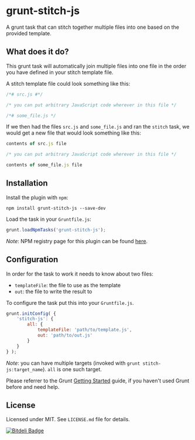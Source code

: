 # grunt-stitch-js

A grunt task that can stitch together multiple files into one based on the provided template.

## What does it do?
This grunt task will automatically join multiple files into one file in the order you have defined in your stitch template file.

A stitch template file could look something like this:

```javascript
/*# src.js #*/

/* you can put arbitrary JavaScript code wherever in this file */

/*# some_file.js */
```

If we then had the files `src.js` and `some_file.js` and ran the `stitch` task, we would get a new file that would look something like this:

```javascript
contents of src.js file

/* you can put arbitrary JavaScript code wherever in this file */

contents of some_file.js file
```

## Installation
Install the plugin with `npm`:

```shell
npm install grunt-stitch-js --save-dev
```
Load the task in your `Gruntfile.js`:

```javascript
grunt.loadNpmTasks('grunt-stitch-js');
```

_Note_: NPM registry page for this plugin can be found [here](https://npmjs.org/package/grunt-stitch-js).

## Configuration
In  order for the task to work it needs to know about two files:
- `templateFile`: the file to use as the template
- `out`: the file to write the result to

To configure the task put this into your `Gruntfile.js`.

```javascript
grunt.initConfig( {
	'stitch-js': {
		all: {
			templateFile: 'path/to/template.js',
			out: 'path/to/out.js'
		}
	}
} );
```

_Note_: you can have multiple targets (invoked with `grunt stitch-js:target_name`). `all` is one such target.

Please referrer to the Grunt [Getting Started](http://gruntjs.com/getting-started) guide, if you haven't used Grunt before and need help.

## License
Licensed under MIT. See `LICENSE.md` file for details.

[![Bitdeli Badge](https://d2weczhvl823v0.cloudfront.net/janhancic/grunt-stitch-js/trend.png)](https://bitdeli.com/free "Bitdeli Badge")